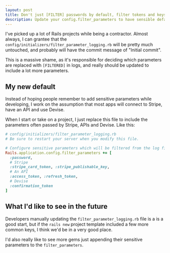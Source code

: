 ```yaml
---
layout: post
title: Don't just [FILTER] passwords by default, filter tokens and keys!
description: Update your config.filter_parameters to have sensible defaults, so logs don't have sensitive information in them.
---
```


I've picked up a lot of Rails projects while being a contractor. Almost always, I can grantee that the `config/initializers/filter_parameter_logging.rb` will be pretty much untouched, and probably will have the commit message of "Initial commit".

This is a massive shame, as it's responsible for deciding which parameters are replaced with `[FILTERED]` in logs, and really should be updated to include a lot more parameters.

## My new default

Instead of hoping people remember to add sensitive parameters while developing, I work on the assumption that most apps will connect to Stripe, have an API and use Devise.

When I start or take on a project, I just replace this file to include the parameters often passed by Stripe, APIs and Devise. Like this:

```ruby
# config/initializers/filter_parameter_logging.rb
# Be sure to restart your server when you modify this file.

# Configure sensitive parameters which will be filtered from the log file.
Rails.application.config.filter_parameters += [
  :password,
  # Stripe
  :stripe_card_token, :stripe_publishable_key,
  # An API
  :access_token, :refresh_token,
  # Devise
  :confirmation_token
]
```

## What I'd like to see in the future

Developers manually updating the `filter_parameter_logging.rb` file is a is a good start, but if the `rails new` project template included a few more common keys, I think we'd be in a very good place.

I'd also really like to see more gems just appending their sensitive parameters to the `filter_parameters`.
